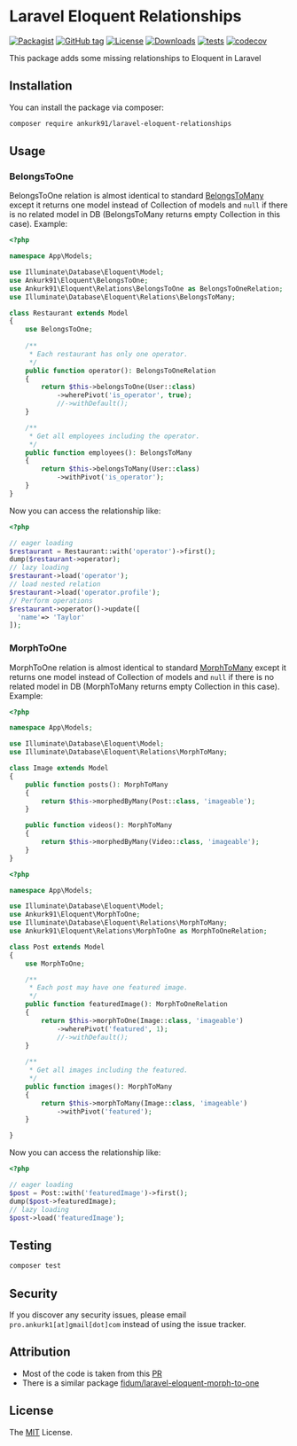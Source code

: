 # Laravel Eloquent Relationships

[![Packagist](https://badgen.net/packagist/v/ankurk91/laravel-eloquent-relationships)](https://packagist.org/packages/ankurk91/laravel-eloquent-relationships)
[![GitHub tag](https://badgen.net/github/tag/ankurk91/laravel-eloquent-relationships)](https://github.com/ankurk91/laravel-eloquent-relationships/releases)
[![License](https://badgen.net/packagist/license/ankurk91/laravel-eloquent-relationships)](LICENSE.txt)
[![Downloads](https://badgen.net/packagist/dt/ankurk91/laravel-eloquent-relationships)](https://packagist.org/packages/ankurk91/laravel-eloquent-relationships/stats)
[![tests](https://github.com/ankurk91/laravel-eloquent-relationships/workflows/tests/badge.svg)](https://github.com/ankurk91/laravel-eloquent-relationships/actions)
[![codecov](https://codecov.io/gh/ankurk91/laravel-eloquent-relationships/branch/main/graph/badge.svg)](https://codecov.io/gh/ankurk91/laravel-eloquent-relationships)

This package adds some missing relationships to Eloquent in Laravel

## Installation

You can install the package via composer:

```bash
composer require ankurk91/laravel-eloquent-relationships
```

## Usage

### BelongsToOne

BelongsToOne relation is almost identical to
standard [BelongsToMany](https://laravel.com/docs/9.x/eloquent-relationships#many-to-many) except it returns one model
instead of Collection of models and `null` if there is no related model in DB (BelongsToMany returns empty Collection in
this case). Example:

```php
<?php

namespace App\Models;

use Illuminate\Database\Eloquent\Model;
use Ankurk91\Eloquent\BelongsToOne;
use Ankurk91\Eloquent\Relations\BelongsToOne as BelongsToOneRelation;
use Illuminate\Database\Eloquent\Relations\BelongsToMany;

class Restaurant extends Model
{
    use BelongsToOne;
    
    /**
     * Each restaurant has only one operator.
     */
    public function operator(): BelongsToOneRelation
    {
        return $this->belongsToOne(User::class)          
            ->wherePivot('is_operator', true);
            //->withDefault();
    }

    /**
     * Get all employees including the operator.
     */
    public function employees(): BelongsToMany
    {
        return $this->belongsToMany(User::class)
            ->withPivot('is_operator');
    }   
}    
```

Now you can access the relationship like:

```php
<?php

// eager loading
$restaurant = Restaurant::with('operator')->first();
dump($restaurant->operator);
// lazy loading
$restaurant->load('operator');
// load nested relation
$restaurant->load('operator.profile');
// Perform operations
$restaurant->operator()->update([
  'name'=> 'Taylor'
]);
```

### MorphToOne

MorphToOne relation is almost identical to
standard [MorphToMany](https://laravel.com/docs/9.x/eloquent-relationships#many-to-many-polymorphic-relations) except it
returns one model instead of Collection of models and `null` if there is no related model in DB (MorphToMany returns
empty Collection in this case). Example:

```php
<?php

namespace App\Models;

use Illuminate\Database\Eloquent\Model;
use Illuminate\Database\Eloquent\Relations\MorphToMany;

class Image extends Model
{ 
    public function posts(): MorphToMany
    {
        return $this->morphedByMany(Post::class, 'imageable');
    }

    public function videos(): MorphToMany
    {
        return $this->morphedByMany(Video::class, 'imageable');
    }
}
```

```php
<?php

namespace App\Models;

use Illuminate\Database\Eloquent\Model;
use Ankurk91\Eloquent\MorphToOne;
use Illuminate\Database\Eloquent\Relations\MorphToMany;
use Ankurk91\Eloquent\Relations\MorphToOne as MorphToOneRelation;

class Post extends Model
{
    use MorphToOne;

    /**
     * Each post may have one featured image.
     */
    public function featuredImage(): MorphToOneRelation
    {
        return $this->morphToOne(Image::class, 'imageable')
            ->wherePivot('featured', 1);
            //->withDefault();
    }
    
    /**
     * Get all images including the featured.
     */
    public function images(): MorphToMany
    {
        return $this->morphToMany(Image::class, 'imageable')
            ->withPivot('featured');
    }

}

```

Now you can access the relationship like:

```php
<?php

// eager loading
$post = Post::with('featuredImage')->first();
dump($post->featuredImage);
// lazy loading
$post->load('featuredImage');
```

## Testing

```bash
composer test
```

## Security

If you discover any security issues, please email `pro.ankurk1[at]gmail[dot]com` instead of using the issue tracker.

## Attribution

* Most of the code is taken from this [PR](https://github.com/laravel/framework/pull/25083)
* There is a similar package [fidum/laravel-eloquent-morph-to-one](https://github.com/fidum/laravel-eloquent-morph-to-one)

## License

The [MIT](https://opensource.org/licenses/MIT) License.
